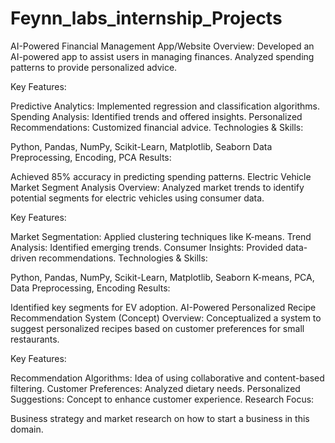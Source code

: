 # Feynn_labs_internship_Projects
AI-Powered Financial Management App/Website
Overview:
Developed an AI-powered app to assist users in managing finances. Analyzed spending patterns to provide personalized advice.

Key Features:

Predictive Analytics: Implemented regression and classification algorithms.
Spending Analysis: Identified trends and offered insights.
Personalized Recommendations: Customized financial advice.
Technologies & Skills:

Python, Pandas, NumPy, Scikit-Learn, Matplotlib, Seaborn
Data Preprocessing, Encoding, PCA
Results:

Achieved 85% accuracy in predicting spending patterns.
Electric Vehicle Market Segment Analysis
Overview:
Analyzed market trends to identify potential segments for electric vehicles using consumer data.

Key Features:

Market Segmentation: Applied clustering techniques like K-means.
Trend Analysis: Identified emerging trends.
Consumer Insights: Provided data-driven recommendations.
Technologies & Skills:

Python, Pandas, NumPy, Scikit-Learn, Matplotlib, Seaborn
K-means, PCA, Data Preprocessing, Encoding
Results:

Identified key segments for EV adoption.
AI-Powered Personalized Recipe Recommendation System (Concept)
Overview:
Conceptualized a system to suggest personalized recipes based on customer preferences for small restaurants.

Key Features:

Recommendation Algorithms: Idea of using collaborative and content-based filtering.
Customer Preferences: Analyzed dietary needs.
Personalized Suggestions: Concept to enhance customer experience.
Research Focus:

Business strategy and market research on how to start a business in this domain.
